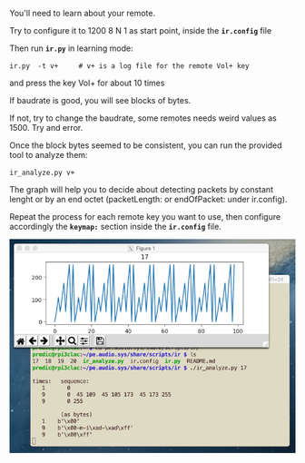 You'll need to learn about your remote.

Try to configure it to 1200 8 N 1 as start point, inside the **`ir.config`** file

Then run **`ir.py`** in learning mode:

    ir.py  -t v+     # v+ is a log file for the remote Vol+ key

and press the key Vol+ for about 10 times

If baudrate is good, you will see blocks of bytes.

If not, try to change the baudrate, some remotes needs weird values as 1500. Try and error.

Once the block bytes seemed to be consistent, you can run the provided tool to analyze them:

    ir_analyze.py v+

The graph will help you to decide about detecting packets by constant lenght or by an end octet (packetLength: or endOfPacket: under ir.config).

Repeat the process for each remote key you want to use, then configure accordingly the **`keymap:`** section inside the **`ir.config`** file.


<a href="url"><img src="./ir_analyze.png" align="center" width="640" ></a>
